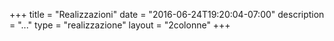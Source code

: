 +++
title = "Realizzazioni"
date = "2016-06-24T19:20:04-07:00"
description = "..."
type = "realizzazione"
layout = "2colonne"
+++

